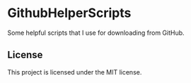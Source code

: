 # GithubHelperScripts
Some helpful scripts that I use for downloading from GitHub.

## License
This project is licensed under the MIT license.